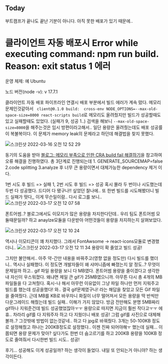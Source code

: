 Today
-------
부트캠프가 끝나도 끝난 기분이 아니다.
아직 못한 배포가 있기 때문에..


# 클라이언트 자동 배포시 Error while executing command: npm run build. Reason: exit status 1 에러

운영 체제: 예 Ubuntu

노드 버전(node -v):   v 17.7.1


클라이언트 자동 배포 파이프라인 연결시 배포 부분에서 빌드 에러가 계속 떴다. 메모리 문제인것같아서 
` client@0.1.0 build:  cross-env NODE_OPTIONS=--max-old-space-size=8000 react-scripts build`로 메모리도 올려줬지만 빌드가 성공할때도 있고 실패할때도 있었다. (실패가 9, 성공 1..)
검색을 해보니 `--max-old-space-size=8000`을 해주는것은 임시 방편이라고해서.. 일단 용량은 올려줬는데도 배포 성공률이 복불복이다.
이 문제가 memory leak의 문제라고 하던데 해결법을 찾지 못했다. 
 

![스크린샷 2022-03-16 오전 12 52 29](https://user-images.githubusercontent.com/80194405/158418057-3434d22f-efda-4625-83fb-80e69abbe7c1.jpg)


동기의 도움을 받아  [블로그: 메모리 부족으로 인한 CRA build fail 해결하기](https://medium.com/@yerikim/%EB%A9%94%EB%AA%A8%EB%A6%AC-%EB%B6%80%EC%A1%B1%EC%9C%BC%EB%A1%9C-%EC%9D%B8%ED%95%9C-cra-build-fail-%ED%95%B4%EA%B2%B0%ED%95%98%EA%B8%B0-acdfdb4f8c49)을 참고하여 오류 해결을 진행하였다.
총 3단계로 진행되는데 1. GENERATE_SOURCEMAP=false 2.code splitting 3.analyze 후 너무 큰 용량이면서 대체가능한 dependency 제거 이다.

1번 시도 후 빌드 => 실패
1, 2번 시도 후 빌드 => 성공
혹시 몰라 두 번이나 시도했는데  두번 다 성공했다. 드디어 다 됐구나!! 싶었던 찰나에.. 또 한번 빌드를 시도해봤더니 빌드 실패가 떳다,, 이게 무슨일이람..
다시 로그를 보니..
![스크린샷 2022-03-17 오전 12 07 58](https://user-images.githubusercontent.com/80194405/158622314-a0ec4515-7de7-4fe5-964b-56830da8f627.jpg)

폰트어썸..? 블로그에서도 이모지가 많은 용량을 차지한다던데.. 우리 팀도 폰트어썸 모듈때문일까? 하고 anaylze모듈을 다운받아 어떤것들이 용량을 차지하는지 살펴보았다.

![스크린샷 2022-03-17 오전 12 10 24](https://user-images.githubusercontent.com/80194405/158622865-eeda434f-5aec-429b-af2d-8f12a5f604ee.jpg)

역시나 이모티콘이 꽤 차지했다. 그래서  FontAwsome -> react-icons모듈로 변경했더니..
![스크린샷 2022-03-17 오전 12 11 34](https://user-images.githubusercontent.com/80194405/158623139-de939a8f-60e1-4499-bb4c-8f53d8f8ea36.jpg)
용량이 확 줄었고 빌드 성공!

그치만 불안해서.. 아주 약-간만 내용을 바꿔주고(영향 없을 정도만) 다시 빌드를 했더니.. 역시나 실패했다. 이 정도면 개발자들이 왜 샤머니즘에 빠졌는지 알 정도..?
무엇이 문제일까 하고.. gif 파일 용량을 보니 다 MB였다. 폰트어썸 용량을 줄이겠다고 생각한 내 자신이 우스워졌다. 왜냐면 제일 큰 gif가 25MB였으니까. 아무튼 
다시 총 4개의 MB파일들을 다 고쳐줬다. 혹시-나 해서 아무런 이유없이 그냥 파일 하나만 먼저 지워주고 빌드를 했는데 성공을했다! 와.. 결국 gif문제였구나! 라는 해답을 찾았고
모든 Gif 파일을 줄여줬다. 근데 MB를 KB로 바꾸자니 화질이 너무 떨어져서 모든 용량을 딱 반씩만 다운그레이드 해줬는데 빌드 실패.. 
이해가 가지 않았다. 방금 전만해도 분명 5MB짜리 gif하나 지워준건데 빌드 성공했었잖아ㅜㅜ 용량으로 따지면 지금이 훨씬 작다고ㅜㅜ 
에휴.. 차라리 gif를 다 지워주자 하고 다 지웠더니 배포 성공!
그럼 gif를 사진으로 대체해볼까..? 그것밖에 방법이 없는것같네.. 하고 다 jpg로 바꿔줬다. 3개는 50-100KB 정도로 설정해줬고 하나는 200KB정도로 설정했다.. 이젠 진짜 되어야해ㅜ 했는데
실패... 이쯤되면 용량 문제가 맞아? 싶다가도 한번 더 숨고르기를 하고 200KB 용량을 100KB 정도로 줄여줘서 다시한번 빌드 시도..
성공!


후기...
성공해도 이게 성공일까? 하는 생각이 들었다. 내일 또 안되는거 아니야? 하는 생각이든다.


  
